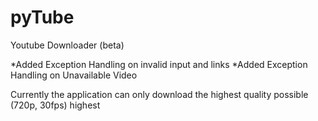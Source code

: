 # pyTube
Youtube Downloader (beta)

*Added Exception Handling on invalid input and links
*Added Exception Handling on Unavailable Video

Currently the application can only download the highest quality possible (720p, 30fps) highest

